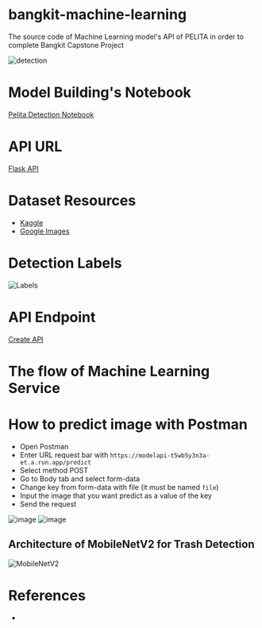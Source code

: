 # bangkit-machine-learning
The source code of Machine Learning model's API of PELITA in order to complete Bangkit Capstone Project

![detection](https://github.com/PelitaApp/bangkit-machine-learning/assets/77198942/ac98caeb-b9f8-4a5f-ae1f-9641d5b59dc0)

# Model Building's Notebook
[Pelita Detection Notebook](https://colab.research.google.com/drive/1rggXzra2S-BRkpxdzZ7VMrbM_RRK9XwM#scrollTo=6jqR9AWvSXFW)

# API URL
[Flask API](https://modelapi-t5wb5y3n3a-et.a.run.app/)

# Dataset Resources
- [Kaggle](https://kaggle.com/)
- [Google Images](https://images.google.com)

# Detection Labels
![Labels](https://github.com/PelitaApp/bangkit-machine-learning/assets/77198942/8543a8fe-6edd-433e-82c7-453d9c27a6f9)

# API Endpoint
[Create API](https://github.com/PelitaApp/Model_API)

# The flow of Machine Learning Service

# How to predict image with Postman
* Open Postman
* Enter URL request bar with `https://modelapi-t5wb5y3n3a-et.a.run.app/predict`
* Select method POST
* Go to Body tab and select form-data
* Change key from form-data with file (it must be named `file`)
* Input the image that you want predict as a value of the key
* Send the request

![image](https://github.com/PelitaApp/bangkit-machine-learning/assets/77198942/f9c59444-e876-4e5a-a607-ed0cb5e65101)
![image](https://github.com/PelitaApp/bangkit-machine-learning/assets/77198942/88ab96e6-a647-47a6-9f1a-636dc6f841dd)

## Architecture of MobileNetV2 for Trash Detection
![MobileNetV2]()

# References
-
